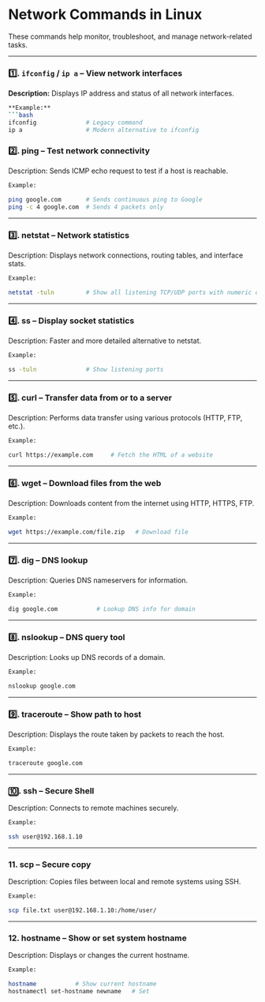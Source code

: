 # Network Commands in Linux

These commands help monitor, troubleshoot, and manage network-related tasks.

---

### 1️⃣. `ifconfig` / `ip a` – View network interfaces
**Description:** Displays IP address and status of all network interfaces.
```bash  
**Example:**  
```bash
ifconfig              # Legacy command
ip a                  # Modern alternative to ifconfig
```


### 2️⃣. ping – Test network connectivity

Description: Sends ICMP echo request to test if a host is reachable.
```bash
Example:

ping google.com       # Sends continuous ping to Google
ping -c 4 google.com  # Sends 4 packets only

```
---

###  3️⃣. netstat – Network statistics

Description: Displays network connections, routing tables, and interface stats.
```bash
Example:

netstat -tuln         # Show all listening TCP/UDP ports with numeric output

```
---

### 4️⃣. ss – Display socket statistics

Description: Faster and more detailed alternative to netstat.

```bash
Example:

ss -tuln              # Show listening ports

```
---

### 5️⃣. curl – Transfer data from or to a server

Description: Performs data transfer using various protocols (HTTP, FTP, etc.).

```bash
Example:

curl https://example.com     # Fetch the HTML of a website

```
---

### 6️⃣. wget – Download files from the web

Description: Downloads content from the internet using HTTP, HTTPS, FTP.

```bash
Example:

wget https://example.com/file.zip   # Download file
```

---

### 7️⃣. dig – DNS lookup

Description: Queries DNS nameservers for information.

```bash
Example:

dig google.com           # Lookup DNS info for domain

```
---

### 8️⃣. nslookup – DNS query tool

Description: Looks up DNS records of a domain.

```bash
Example:

nslookup google.com

```
---

### 9️⃣. traceroute – Show path to host

Description: Displays the route taken by packets to reach the host.

```bash
Example:

traceroute google.com

```
---

### 🔟. ssh – Secure Shell

Description: Connects to remote machines securely.

```bash
Example:

ssh user@192.168.1.10

```
---

### 11. scp – Secure copy

Description: Copies files between local and remote systems using SSH.

```bash
Example:

scp file.txt user@192.168.1.10:/home/user/

```
---

### 12. hostname – Show or set system hostname

Description: Displays or changes the current hostname.

```bash
Example:

hostname           # Show current hostname
hostnamectl set-hostname newname   # Set

```